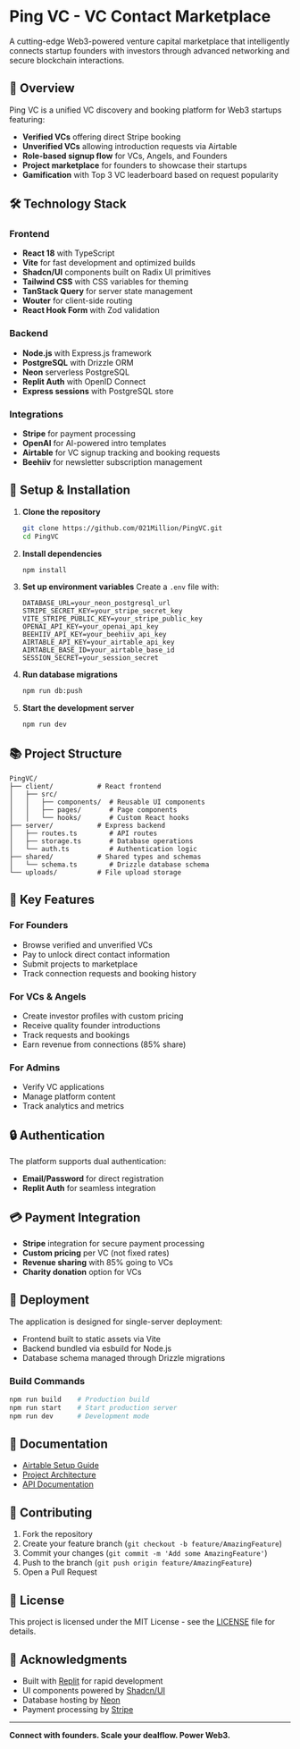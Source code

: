 # Ping VC - VC Contact Marketplace

A cutting-edge Web3-powered venture capital marketplace that intelligently connects startup founders with investors through advanced networking and secure blockchain interactions.

## 🚀 Overview

Ping VC is a unified VC discovery and booking platform for Web3 startups featuring:
- **Verified VCs** offering direct Stripe booking
- **Unverified VCs** allowing introduction requests via Airtable
- **Role-based signup flow** for VCs, Angels, and Founders
- **Project marketplace** for founders to showcase their startups
- **Gamification** with Top 3 VC leaderboard based on request popularity

## 🛠️ Technology Stack

### Frontend
- **React 18** with TypeScript
- **Vite** for fast development and optimized builds
- **Shadcn/UI** components built on Radix UI primitives
- **Tailwind CSS** with CSS variables for theming
- **TanStack Query** for server state management
- **Wouter** for client-side routing
- **React Hook Form** with Zod validation

### Backend
- **Node.js** with Express.js framework
- **PostgreSQL** with Drizzle ORM
- **Neon** serverless PostgreSQL
- **Replit Auth** with OpenID Connect
- **Express sessions** with PostgreSQL store

### Integrations
- **Stripe** for payment processing
- **OpenAI** for AI-powered intro templates
- **Airtable** for VC signup tracking and booking requests
- **Beehiiv** for newsletter subscription management

## 🔧 Setup & Installation

1. **Clone the repository**
   ```bash
   git clone https://github.com/021Million/PingVC.git
   cd PingVC
   ```

2. **Install dependencies**
   ```bash
   npm install
   ```

3. **Set up environment variables**
   Create a `.env` file with:
   ```
   DATABASE_URL=your_neon_postgresql_url
   STRIPE_SECRET_KEY=your_stripe_secret_key
   VITE_STRIPE_PUBLIC_KEY=your_stripe_public_key
   OPENAI_API_KEY=your_openai_api_key
   BEEHIIV_API_KEY=your_beehiiv_api_key
   AIRTABLE_API_KEY=your_airtable_api_key
   AIRTABLE_BASE_ID=your_airtable_base_id
   SESSION_SECRET=your_session_secret
   ```

4. **Run database migrations**
   ```bash
   npm run db:push
   ```

5. **Start the development server**
   ```bash
   npm run dev
   ```

## 📚 Project Structure

```
PingVC/
├── client/           # React frontend
│   ├── src/
│   │   ├── components/  # Reusable UI components
│   │   ├── pages/       # Page components
│   │   └── hooks/       # Custom React hooks
├── server/           # Express backend
│   ├── routes.ts        # API routes
│   ├── storage.ts       # Database operations
│   └── auth.ts          # Authentication logic
├── shared/           # Shared types and schemas
│   └── schema.ts        # Drizzle database schema
└── uploads/          # File upload storage
```

## 🎯 Key Features

### For Founders
- Browse verified and unverified VCs
- Pay to unlock direct contact information
- Submit projects to marketplace
- Track connection requests and booking history

### For VCs & Angels
- Create investor profiles with custom pricing
- Receive quality founder introductions
- Track requests and bookings
- Earn revenue from connections (85% share)

### For Admins
- Verify VC applications
- Manage platform content
- Track analytics and metrics

## 🔒 Authentication

The platform supports dual authentication:
- **Email/Password** for direct registration
- **Replit Auth** for seamless integration

## 💳 Payment Integration

- **Stripe** integration for secure payment processing
- **Custom pricing** per VC (not fixed rates)
- **Revenue sharing** with 85% going to VCs
- **Charity donation** option for VCs

## 🚀 Deployment

The application is designed for single-server deployment:
- Frontend built to static assets via Vite
- Backend bundled via esbuild for Node.js
- Database schema managed through Drizzle migrations

### Build Commands
```bash
npm run build    # Production build
npm run start    # Start production server
npm run dev      # Development mode
```

## 📖 Documentation

- [Airtable Setup Guide](./airtable_setup_guide.md)
- [Project Architecture](./replit.md)
- [API Documentation](./docs/api.md)

## 🤝 Contributing

1. Fork the repository
2. Create your feature branch (`git checkout -b feature/AmazingFeature`)
3. Commit your changes (`git commit -m 'Add some AmazingFeature'`)
4. Push to the branch (`git push origin feature/AmazingFeature`)
5. Open a Pull Request

## 📝 License

This project is licensed under the MIT License - see the [LICENSE](LICENSE) file for details.

## 🙏 Acknowledgments

- Built with [Replit](https://replit.com) for rapid development
- UI components powered by [Shadcn/UI](https://ui.shadcn.com)
- Database hosting by [Neon](https://neon.tech)
- Payment processing by [Stripe](https://stripe.com)

---

**Connect with founders. Scale your dealflow. Power Web3.**